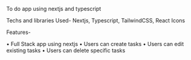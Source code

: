 To do app using nextjs and typescript

Techs and libraries Used- Nextjs, Typescript, TailwindCSS, React Icons

Features-

• Full Stack app using nextjs
• Users can create tasks
• Users can edit existing tasks
• Users can delete specific tasks

